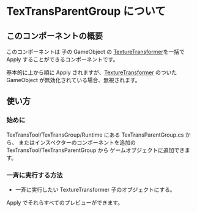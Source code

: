 # TexTransParentGroup について

## このコンポーネントの概要

このコンポーネントは 子の GameObject の [TextureTransformer](TextureTransformer.md)を一括で
Apply することができるコンポーネントです。

基本的に上から順に Apply されますが、[TextureTransformer](TextureTransformer.md) のついた GameObject が無効化されている場合、無視されます。

## 使い方

### 始めに

TexTransTool/TexTransGroup/Runtime にある TexTransParentGroup.cs から、
またはインスペクターのコンポーネントを追加の TexTransTool/TexTransParentGroup から
ゲームオブジェクトに追加できます。

### 一斉に実行する方法

- 一斉に実行したい TextureTransformer 子のオブジェクトにする。

Apply でそれらすべてのプレビューができます。
